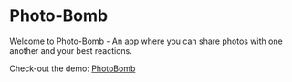 # Photo-Bomb

Welcome to Photo-Bomb - An app where you can share photos with one another and your best reactions. 

Check-out the demo: [PhotoBomb](https://photos.ricardol.com/)
